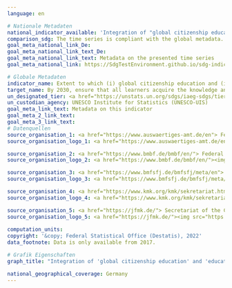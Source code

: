 ```yaml
---
language: en    

# Nationale Metadaten    
national_indicator_available: 'Integration of "global citizenship education" and "education for sustainable development" into the education system'    
comparison_sdg: The time series is compliant with the global metadata.    
goal_meta_national_link_De: 
goal_meta_national_link_text_De: 
goal_meta_national_link_text: Metadata on the presented time series
goal_meta_national_link: https://SdgTestEnvironment.github.io/sdg-indicators/public/Meta/4.7.1.pdf    

# Globale Metadaten    
indicator_name: Extent to which (i) global citizenship education and (ii) education for sustainable development are mainstreamed in (a) national education policies; (b) curricula; (c) teacher education; and (d) student assessment    
target_name: By 2030, ensure that all learners acquire the knowledge and skills needed to promote sustainable development, including, among others, through education for sustainable development and sustainable lifestyles, human rights, gender equality, promotion of a culture of peace and non-violence, global citizenship and appreciation of cultural diversity and of culture's contribution to sustainable development    
un_designated_tier: <a href="https://unstats.un.org/sdgs/iaeg-sdgs/tier-classification/" title="Click here for more information on the UN tier classification."  target="_blank">Tier II</a>    
un_custodian_agency: UNESCO Institute for Statistics (UNESCO-UIS)    
goal_meta_link_text: Metadata on this indicator    
goal_meta_2_link_text:     
goal_meta_3_link_text:         
# Datenquellen
source_organisation_1: <a href="https://www.auswaertiges-amt.de/en"> Federal Foreign Office </a>
source_organisation_logo_1: <a href="https://www.auswaertiges-amt.de/en"><img src="https://g205sdgs.github.io/sdg-indicators/public/OrgImgEn/aa.png" alt="Logo aa" style="height:60px; width:148px"/></a>

source_organisation_2: <a href="https://www.bmbf.de/bmbf/en/"> Federal Ministry of Education and Research </a>
source_organisation_logo_2: <a href="https://www.bmbf.de/bmbf/en/"><img src="https://g205sdgs.github.io/sdg-indicators/public/OrgImgEn/bmbf.png" alt="Logo bmbf" style="height:60px; width:148px"/></a>

source_organisation_3: <a href="https://www.bmfsfj.de/bmfsfj/meta/en"> Federal Ministry for Family Affairs, Senior Citizens, Women and Youth </a>
source_organisation_logo_3: <a href="https://www.bmfsfj.de/bmfsfj/meta/en"><img src="https://g205sdgs.github.io/sdg-indicators/public/OrgImgEn/bmfsfj.png" alt="Logo bmfsfj" style="height:60px; width:148px"/></a>

source_organisation_4: <a href="https://www.kmk.org/kmk/sekretariat.html"> Secretariat of the Standing Conference of the Ministers of Education and Cultural Affairs of the Länder in the Federal Republic of Germany (KMK) </a>
source_organisation_logo_4: <a href="https://www.kmk.org/kmk/sekretariat.html"><img src="https://g205sdgs.github.io/sdg-indicators/public/OrgImgEn/kmk.png" alt="Logo kmk" style="height:60px; width:148px"/></a>

source_organisation_5: <a href="https://jfmk.de/"> Secretariat of the Conference of Ministers for Youth and Family Affairs of the Länder in the Federal Republic of Germany </a>
source_organisation_logo_5: <a href="https://jfmk.de/"><img src="https://g205sdgs.github.io/sdg-indicators/public/OrgImgEn/jfmk.png" alt="Logo jfmk" style="height:60px; width:148px"/></a>
    
computation_units:    
copyright: '&copy; Federal Statistical Office (Destatis), 2022'    
data_footnote: Data is only available from 2017.    

# Grafik Eigenschaften    
graph_title: "Integration of 'global citizenship education' and 'education for sustainable development' in the education system"    

national_geographical_coverage: Germany    
---
```


<span></span>